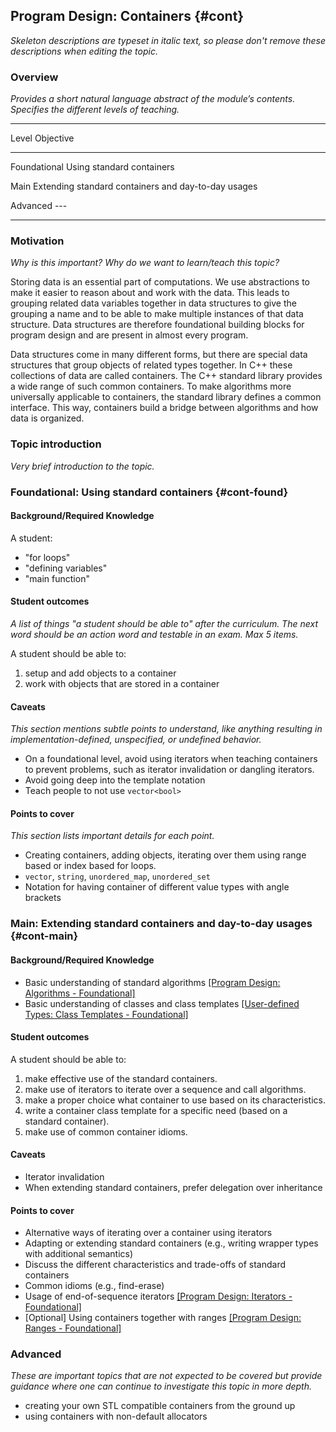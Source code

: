 ## Program Design: Containers {#cont}

_Skeleton descriptions are typeset in italic text,_
_so please don't remove these descriptions when editing the topic._

### Overview

_Provides a short natural language abstract of the module’s contents._
_Specifies the different levels of teaching._

------------------------------------------------------------------------
Level             Objective
----------------- ------------------------------------------------------
Foundational      Using standard containers

Main              Extending standard containers and day-to-day usages

Advanced          ---

------------------------------------------------------------------------

### Motivation

_Why is this important?_
_Why do we want to learn/teach this topic?_

Storing data is an essential part of computations.
We use abstractions to make it easier to reason about and work with the data.
This leads to grouping related data variables together in data structures to give the grouping a name and to be able to make multiple instances of that data structure.
Data structures are therefore foundational building blocks for program design and are present in almost every program. 

Data structures come in many different forms, but there are special data structures that group objects of related types together.
In C++ these collections of data are called containers.
The C++ standard library provides a wide range of such common containers.
To make algorithms more universally applicable to containers, the standard library defines a common interface.
This way, containers build a bridge between algorithms and how data is organized.


### Topic introduction

_Very brief introduction to the topic._

### Foundational: Using standard containers {#cont-found}

#### Background/Required Knowledge

A student:

* "for loops"
* "defining variables"
* "main function"

#### Student outcomes

_A list of things "a student should be able to" after the curriculum._
_The next word should be an action word and testable in an exam._
_Max 5 items._

A student should be able to:

1. setup and add objects to a container
2. work with objects that are stored in a container

#### Caveats

_This section mentions subtle points to understand, like anything resulting in
implementation-defined, unspecified, or undefined behavior._

* On a foundational level, avoid using iterators when teaching containers to prevent problems, such as iterator invalidation or dangling iterators.
* Avoid going deep into the template notation
* Teach people to not use `vector<bool>`

#### Points to cover

_This section lists important details for each point._

* Creating containers, adding objects, iterating over them using range based or index based for loops.
* `vector`, `string`, `unordered_map`, `unordered_set`
* Notation for having container of different value types with angle brackets


### Main: Extending standard containers and day-to-day usages {#cont-main}

#### Background/Required Knowledge

* Basic understanding of standard algorithms [[Program Design: Algorithms - Foundational]][1]
* Basic understanding of classes and class templates [[User-defined Types: Class Templates - Foundational]][2]

#### Student outcomes

A student should be able to:

1. make effective use of the standard containers.
2. make use of iterators to iterate over a sequence and call algorithms.
3. make a proper choice what container to use based on its characteristics.
4. write a container class template for a specific need (based on a standard container).
5. make use of common container idioms.

#### Caveats

* Iterator invalidation
* When extending standard containers, prefer delegation over inheritance

#### Points to cover

* Alternative ways of iterating over a container using iterators
* Adapting or extending standard containers (e.g., writing wrapper types with additional semantics)
* Discuss the different characteristics and trade-offs of standard containers
* Common idioms (e.g., find-erase)
* Usage of end-of-sequence iterators [[Program Design: Iterators - Foundational]][3]
* [Optional] Using containers together with ranges [[Program Design: Ranges - Foundational]][4]


### Advanced

_These are important topics that are not expected to be covered but provide
guidance where one can continue to investigate this topic in more depth._

* creating your own STL compatible containers from the ground up
* using containers with non-default allocators

[1]: ../program-design/algorithms.md
[2]: ../user-defined-types/class-templates.md
[3]: ../program-design/iterators.md
[4]: ../program-design/ranges.md
